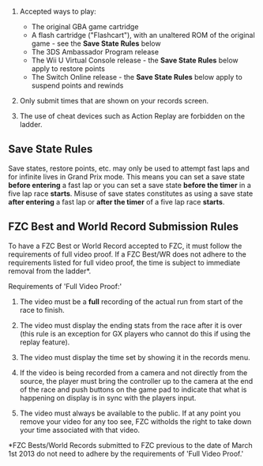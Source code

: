 1. Accepted ways to play:

    - The original GBA game cartridge
    - A flash cartridge ("Flashcart"), with an unaltered ROM of the original game - see the **Save State Rules** below
    - The 3DS Ambassador Program release
    - The Wii U Virtual Console release - the **Save State Rules** below apply to restore points
    - The Switch Online release - the **Save State Rules** below apply to suspend points and rewinds

1. Only submit times that are shown on your records screen.

1. The use of cheat devices such as Action Replay are forbidden on the ladder.


## Save State Rules

Save states, restore points, etc. may only be used to attempt fast laps and for infinite lives in Grand Prix mode. This means you can set a save state **before entering** a fast lap or you can set a save state **before the timer** in a five lap race **starts**. Misuse of save states constitutes as using a save state **after entering** a fast lap or **after the timer** of a five lap race **starts**.


## FZC Best and World Record Submission Rules

To have a FZC Best or World Record accepted to FZC, it must follow the requirements of full video proof. If a FZC Best/WR does not adhere to the requirements listed for full video proof, the time is subject to immediate removal from the ladder\*.

Requirements of 'Full Video Proof:'

1. The video must be a **full** recording of the actual run from start of the race to finish.

1. The video must display the ending stats from the race after it is over (this rule is an exception for GX players who cannot do this if using the replay feature).

1. The video must display the time set by showing it in the records menu.

1. If the video is being recorded from a camera and not directly from the source, the player must bring the controller up to the camera at the end of the race and push buttons on the game pad to indicate that what is happening on display is in sync with the players input.

1. The video must always be available to the public. If at any point you remove your video for any too see, FZC witholds the right to take down your time associated with that video.

\*FZC Bests/World Records submitted to FZC previous to the date of March 1st 2013 do not need to adhere by the requirements of 'Full Video Proof.'
